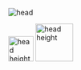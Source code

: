 ![head](https://phseiff.com/images/icon.png)

<img alt="head height" height="50px" src="https://phseiff.com/images/icon.png">

<img alt="head height" width="75px" src="https://phseiff.com/images/404.png">

